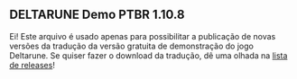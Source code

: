 ## DELTARUNE Demo PTBR 1.10.8

Ei! Este arquivo é usado apenas para possibilitar a publicação de novas versões da tradução da versão gratuita de demonstração do jogo Deltarune. Se quiser fazer o download da tradução, dê uma olhada na [lista de releases](https://github.com/teiarruma/deltarune-ptbr/releases)!
